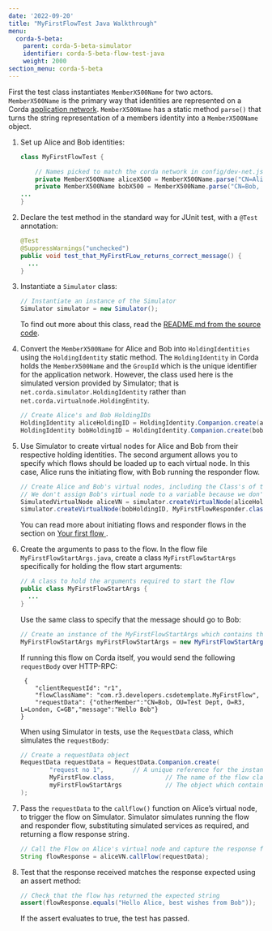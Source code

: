 ```yaml
---
date: '2022-09-20'
title: "MyFirstFlowTest Java Walkthrough"
menu:
  corda-5-beta:
    parent: corda-5-beta-simulator
    identifier: corda-5-beta-flow-test-java
    weight: 2000
section_menu: corda-5-beta
---
```



First the test class instantiates `MemberX500Name` for two actors. `MemberX500Name` is the primary way that identities are represented on a Corda [application network](../../../introduction/key-concepts.html#application-network). `MemberX500Name` has a static method `parse()` that turns the string representation of a members identity into a `MemberX500Name` object.
1. Set up Alice and Bob identities:
   ```java
   class MyFirstFlowTest {

       // Names picked to match the corda network in config/dev-net.json
       private MemberX500Name aliceX500 = MemberX500Name.parse("CN=Alice, OU=Test Dept, O=R3, L=London, C=GB");
       private MemberX500Name bobX500 = MemberX500Name.parse("CN=Bob, OU=Test Dept, O=R3, L=London, C=GB");
   ...
   }
   ```
2. Declare the test method in the standard way for JUnit test, with a `@Test` annotation:
   ```java
   @Test
   @SuppressWarnings("unchecked")
   public void test_that_MyFirstFLow_returns_correct_message() {
     ...
   }
   ```      
3. Instantiate a `Simulator` class:
   ```java
   // Instantiate an instance of the Simulator
   Simulator simulator = new Simulator();
    ```
   To find out more about this class, read the [README.md from the source code](https://github.com/corda/corda-runtime-os/blob/release/os/5.0/simulator/README.md).

4. Convert the `MemberX500Name` for Alice and Bob into `HoldingIdentities` using the `HoldingIdentity` static method. The `HoldingIdentity` in Corda holds the `MemberX500Name` and the `GroupId` which is the unique identifier for the application network. However, the class used here is the simulated version provided by Simulator; that is `net.corda.simulator.HoldingIdentity` rather than `net.corda.virtualnode.HoldingEntity`.
   ```java
   // Create Alice's and Bob HoldingIDs
   HoldingIdentity aliceHoldingID = HoldingIdentity.Companion.create(aliceX500);
   HoldingIdentity bobHoldingID = HoldingIdentity.Companion.create(bobX500)
   ```        
5. Use Simulator to create virtual nodes for Alice and Bob from their respective holding identities. The second argument allows you to specify which flows should be loaded up to each virtual node. In this case, Alice runs the initiating flow, with Bob running the responder flow.
   ```java
   // Create Alice and Bob's virtual nodes, including the Class's of the flows which will be registered on each node.
   // We don't assign Bob's virtual node to a variable because we don't need it for this particular test.
   SimulatedVirtualNode aliceVN = simulator.createVirtualNode(aliceHoldingID, MyFirstFlow.class);
   simulator.createVirtualNode(bobHoldingID, MyFirstFlowResponder.class);
   ```
   You can read more about initiating flows and responder flows in the section on [Your first flow ](../../first-flow/first-flow.html#initiating-and-responding-flows).
6. Create the arguments to pass to the flow. In the flow file `MyFirstFlowStartArgs.java`, create a class `MyFirstFlowStartArgs` specifically for holding the flow start arguments:
   ```java
   // A class to hold the arguments required to start the flow
   public class MyFirstFlowStartArgs {
     ...
   }
   ```
   Use the same class to specify that the message should go to Bob:
   ```java
   // Create an instance of the MyFirstFlowStartArgs which contains the request arguments for starting the flow
   MyFirstFlowStartArgs myFirstFlowStartArgs = new MyFirstFlowStartArgs(bobX500);
   ```
   If running this flow on Corda itself, you would send the following `requestBody` over HTTP-RPC:
   ```http
    {
       "clientRequestId": "r1",
       "flowClassName": "com.r3.developers.csdetemplate.MyFirstFlow",
       "requestData": {"otherMember":"CN=Bob, OU=Test Dept, O=R3, L=London, C=GB","message":"Hello Bob"}
   }
   ```
   When using Simulator in tests, use the `RequestData` class, which simulates the `requestBody`:
   ```java
   // Create a requestData object
   RequestData requestData = RequestData.Companion.create(
           "request no 1",        // A unique reference for the instance of the flow request
           MyFirstFlow.class,              // The name of the flow class which is to be started
           myFirstFlowStartArgs            // The object which contains the start arguments of the flow
   );
   ```
7. Pass the `requestData` to the `callflow()` function on Alice’s virtual node, to trigger the flow on Simulator.
   Simulator simulates running the flow and responder flow, substituting simulated services as required, and returning a flow response string.
   ```java
   // Call the Flow on Alice's virtual node and capture the response from the flow
   String flowResponse = aliceVN.callFlow(requestData);
   ```
8. Test that the response received matches the response expected using an assert method:
   ```java
   // Check that the flow has returned the expected string
   assert(flowResponse.equals("Hello Alice, best wishes from Bob"));
   ```        
   If the assert evaluates to true, the test has passed.
